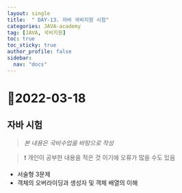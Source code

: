 ```yaml
---
layout: single
title:  " DAY-13. 자바 국비지원 시험"
categories: JAVA-academy
tag: [JAVA, 국비지원]
toc: true
toc_sticky: true
author_profile: false
sidebar:
  nav: "docs"
---
```


# 📌2022-03-18

## 자바 시험

<!--Quote-->
> *본 내용은 국비수업을 바탕으로 작성*

> ❗ 개인이 공부한 내용을 적은 것 이기에 오류가 많을 수도 있음 


- 서술형 3문제
- 객체의 오버라이딩과 생성자 및 객체 배열의 이해
